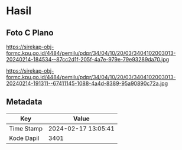 # Hasil

## Foto C Plano

https://sirekap-obj-formc.kpu.go.id/4484/pemilu/pdpr/34/04/10/20/03/3404102003013-20240214-184534--87cc2d1f-205f-4a7e-979e-79e93289da70.jpg

https://sirekap-obj-formc.kpu.go.id/4484/pemilu/pdpr/34/04/10/20/03/3404102003013-20240214-191311--67411145-1088-4a4d-8389-95a90890c72a.jpg


## Metadata

| Key        | Value               |
| ---------- | ------------------- |
| Time Stamp | 2024-02-17 13:05:41 |
| Kode Dapil | 3401                |



